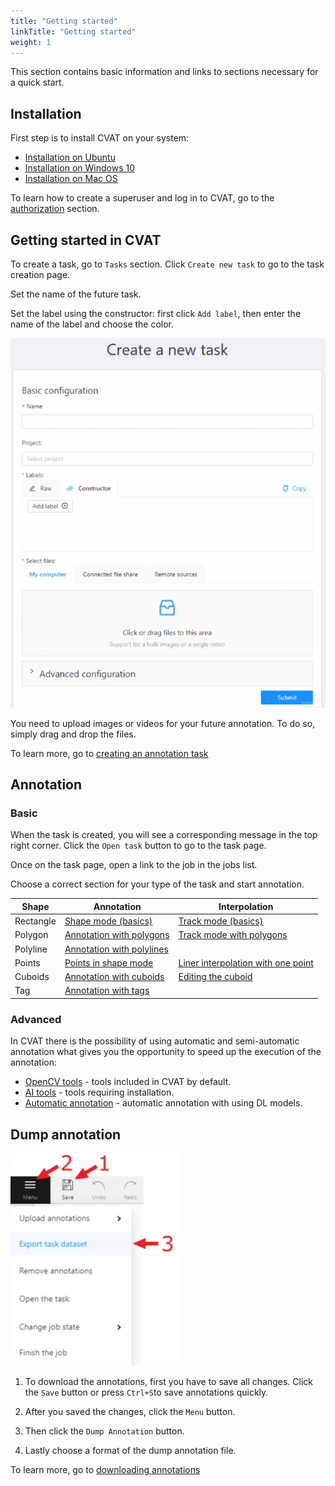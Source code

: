 ```yaml
---
title: "Getting started"
linkTitle: "Getting started"
weight: 1
---
```


This section contains basic information and links to sections necessary for a quick start.

## Installation

First step is to install CVAT on your system:
- [Installation on Ubuntu](/docs/administration/basics/installation/#ubuntu-1804-x86_64amd64)
- [Installation on Windows 10](/docs/administration/basics/installation/#windows-10)
- [Installation on Mac OS](/docs/administration/basics/installation/#mac-os-mojave)

To learn how to create a superuser and log in to CVAT,
go to the [authorization](/docs/manual/basics/authorization/) section.

## Getting started in CVAT

To create a task, go to `Tasks` section. Click `Create new task` to go to the task creation page.

Set the name of the future task.

Set the label using the constructor: first click `Add label`, then enter the name of the label and choose the color.

![](/images/create_a_new_task.gif)

You need to upload images or videos for your future annotation. To do so, simply drag and drop the files.

To learn more, go to [creating an annotation task](/docs/manual/basics/creating_an_annotation_task/)

## Annotation

### Basic

When the task is created, you will see a corresponding message in the top right corner.
Click the `Open task` button to go to the task page.

Once on the task page, open a link to the job in the jobs list.

Choose a correct section for your type of the task and start annotation.

| Shape     | Annotation                                                                                | Interpolation                                                                                       |
| --------- | ----------------------------------------------------------------------------------------- | --------------------------------------------------------------------------------------------------- |
| Rectangle | [Shape mode (basics)](/docs/manual/basics/shape-mode-basics/)                               | [Track mode (basics)](/docs/manual/basics/track-mode-basics/)                                         |
| Polygon   | [Annotation with polygons](/docs/manual/advanced/annotation-with-polygons/)                | [Track mode with polygons](/docs/manual/advanced/annotation-with-polygons/track-mode-with-polygons/) |
| Polyline  | [Annotation with polylines](/docs/manual/advanced/annotation-with-polylines/)              |                                                                                                     |
| Points    | [Points in shape mode](/docs/manual/advanced/annotation-with-points/points-in-shape-mode/) | [Liner interpolation with one point](/docs/manual/advanced/annotation-with-points/liner-interpolation-with-one-point/) |
| Cuboids   | [Annotation with cuboids](/docs/manual/advanced/annotation-with-cuboids/)                  | [Editing the cuboid](/docs/manual/advanced/annotation-with-cuboids/editing-the-cuboid/)              |
| Tag       | [Annotation with tags](/docs/manual/advanced/annotation-with-tags/)                        |                                                                                                     |

### Advanced

In CVAT there is the possibility of using automatic and semi-automatic annotation what gives
you the opportunity to speed up the execution of the annotation:
- [OpenCV tools](/docs/manual/advanced/opencv-tools/) - tools included in CVAT by default.
- [AI tools](/docs/manual/advanced/ai-tools/) - tools requiring installation.
- [Automatic annotation](/docs/manual/advanced/automatic-annotation/) - automatic annotation with using DL models.

## Dump annotation

![](/images/image028.jpg)

1. To download the annotations, first you have to save all changes.
   Click the `Save` button or press `Ctrl+S`to save annotations quickly.

2. After you saved the changes, click the `Menu` button.

3. Then click the `Dump Annotation` button.

4. Lastly choose a format of the dump annotation file.

To learn more, go to [downloading annotations](/docs/manual/advanced/downloading-annotations/)
